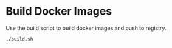 # Build Docker Images
Use the build script to build docker images and push to registry.

``` bash
./build.sh
```

